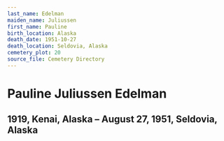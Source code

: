 ```yaml
---
last_name: Edelman
maiden_name: Juliussen
first_name: Pauline
birth_location: Alaska
death_date: 1951-10-27
death_location: Seldovia, Alaska
cemetery_plot: 20
source_file: Cemetery Directory
---
```

# Pauline Juliussen Edelman

## 1919, Kenai, Alaska – August 27, 1951, Seldovia, Alaska

